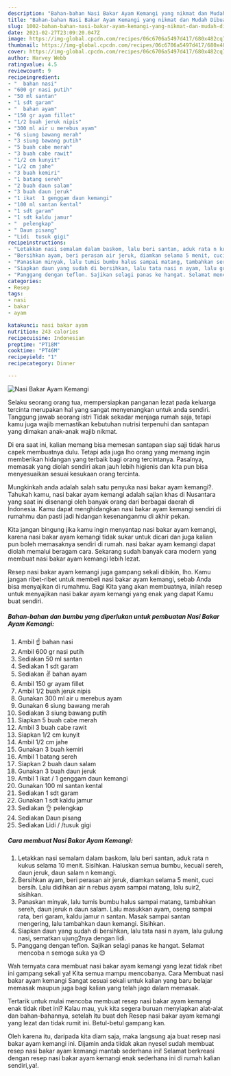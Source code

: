 ```yaml
---
description: "Bahan-bahan Nasi Bakar Ayam Kemangi yang nikmat dan Mudah Dibuat"
title: "Bahan-bahan Nasi Bakar Ayam Kemangi yang nikmat dan Mudah Dibuat"
slug: 1002-bahan-bahan-nasi-bakar-ayam-kemangi-yang-nikmat-dan-mudah-dibuat
date: 2021-02-27T23:09:20.047Z
image: https://img-global.cpcdn.com/recipes/06c6706a5497d417/680x482cq70/nasi-bakar-ayam-kemangi-foto-resep-utama.jpg
thumbnail: https://img-global.cpcdn.com/recipes/06c6706a5497d417/680x482cq70/nasi-bakar-ayam-kemangi-foto-resep-utama.jpg
cover: https://img-global.cpcdn.com/recipes/06c6706a5497d417/680x482cq70/nasi-bakar-ayam-kemangi-foto-resep-utama.jpg
author: Harvey Webb
ratingvalue: 4.5
reviewcount: 9
recipeingredient:
- "  bahan nasi"
- "600 gr nasi putih"
- "50 ml santan"
- "1 sdt garam"
- "  bahan ayam"
- "150 gr ayam fillet"
- "1/2 buah jeruk nipis"
- "300 ml air u merebus ayam"
- "6 siung bawang merah"
- "3 siung bawang putih"
- "5 buah cabe merah"
- "3 buah cabe rawit"
- "1/2 cm kunyit"
- "1/2 cm jahe"
- "3 buah kemiri"
- "1 batang sereh"
- "2 buah daun salam"
- "3 buah daun jeruk"
- "1 ikat  1 genggam daun kemangi"
- "100 ml santan kental"
- "1 sdt garam"
- "1 sdt kaldu jamur"
- "  pelengkap"
- " Daun pisang"
- "Lidi  tusuk gigi"
recipeinstructions:
- "Letakkan nasi semalam dalam baskom, lalu beri santan, aduk rata n kukus selama 10 menit. Sisihkan. Haluskan semua bumbu, kecuali sereh, daun jeruk, daun salam n kemangi."
- "Bersihkan ayam, beri perasan air jeruk, diamkan selama 5 menit, cuci bersih. Lalu didihkan air n rebus ayam sampai matang, lalu suir2, sisihkan."
- "Panaskan minyak, lalu tumis bumbu halus sampai matang, tambahkan sereh, daun jeruk n daun salam. Lalu masukkan ayam, oseng sampai rata, beri garam, kaldu jamur n santan. Masak sampai santan mengering, lalu tambahkan daun kemangi. Sisihkan."
- "Siapkan daun yang sudah di bersihkan, lalu tata nasi n ayam, lalu gulung nasi, sematkan ujung2nya dengan lidi."
- "Panggang dengan teflon. Sajikan selagi panas ke hangat. Selamat mencoba n semoga suka ya 😊"
categories:
- Resep
tags:
- nasi
- bakar
- ayam

katakunci: nasi bakar ayam 
nutrition: 243 calories
recipecuisine: Indonesian
preptime: "PT18M"
cooktime: "PT46M"
recipeyield: "1"
recipecategory: Dinner

---
```



![Nasi Bakar Ayam Kemangi](https://img-global.cpcdn.com/recipes/06c6706a5497d417/680x482cq70/nasi-bakar-ayam-kemangi-foto-resep-utama.jpg)

Selaku seorang orang tua, mempersiapkan panganan lezat pada keluarga tercinta merupakan hal yang sangat menyenangkan untuk anda sendiri. Tanggung jawab seorang istri Tidak sekadar menjaga rumah saja, tetapi kamu juga wajib memastikan kebutuhan nutrisi terpenuhi dan santapan yang dimakan anak-anak wajib nikmat.

Di era  saat ini, kalian memang bisa memesan santapan siap saji tidak harus capek membuatnya dulu. Tetapi ada juga lho orang yang memang ingin memberikan hidangan yang terbaik bagi orang tercintanya. Pasalnya, memasak yang diolah sendiri akan jauh lebih higienis dan kita pun bisa menyesuaikan sesuai kesukaan orang tercinta. 



Mungkinkah anda adalah salah satu penyuka nasi bakar ayam kemangi?. Tahukah kamu, nasi bakar ayam kemangi adalah sajian khas di Nusantara yang saat ini disenangi oleh banyak orang dari berbagai daerah di Indonesia. Kamu dapat menghidangkan nasi bakar ayam kemangi sendiri di rumahmu dan pasti jadi hidangan kesenanganmu di akhir pekan.

Kita jangan bingung jika kamu ingin menyantap nasi bakar ayam kemangi, karena nasi bakar ayam kemangi tidak sukar untuk dicari dan juga kalian pun boleh memasaknya sendiri di rumah. nasi bakar ayam kemangi dapat diolah memalui beragam cara. Sekarang sudah banyak cara modern yang membuat nasi bakar ayam kemangi lebih lezat.

Resep nasi bakar ayam kemangi juga gampang sekali dibikin, lho. Kamu jangan ribet-ribet untuk membeli nasi bakar ayam kemangi, sebab Anda bisa menyajikan di rumahmu. Bagi Kita yang akan membuatnya, inilah resep untuk menyajikan nasi bakar ayam kemangi yang enak yang dapat Kamu buat sendiri.

<!--inarticleads1-->

##### Bahan-bahan dan bumbu yang diperlukan untuk pembuatan Nasi Bakar Ayam Kemangi:

1. Ambil  ☝️ bahan nasi
1. Ambil 600 gr nasi putih
1. Sediakan 50 ml santan
1. Sediakan 1 sdt garam
1. Sediakan  ✌ bahan ayam
1. Ambil 150 gr ayam fillet
1. Ambil 1/2 buah jeruk nipis
1. Gunakan 300 ml air u merebus ayam
1. Gunakan 6 siung bawang merah
1. Sediakan 3 siung bawang putih
1. Siapkan 5 buah cabe merah
1. Ambil 3 buah cabe rawit
1. Siapkan 1/2 cm kunyit
1. Ambil 1/2 cm jahe
1. Gunakan 3 buah kemiri
1. Ambil 1 batang sereh
1. Siapkan 2 buah daun salam
1. Gunakan 3 buah daun jeruk
1. Ambil 1 ikat / 1 genggam daun kemangi
1. Gunakan 100 ml santan kental
1. Sediakan 1 sdt garam
1. Gunakan 1 sdt kaldu jamur
1. Sediakan  👌 pelengkap
1. Sediakan  Daun pisang
1. Sediakan Lidi / /tusuk gigi




<!--inarticleads2-->

##### Cara membuat Nasi Bakar Ayam Kemangi:

1. Letakkan nasi semalam dalam baskom, lalu beri santan, aduk rata n kukus selama 10 menit. Sisihkan. Haluskan semua bumbu, kecuali sereh, daun jeruk, daun salam n kemangi.
1. Bersihkan ayam, beri perasan air jeruk, diamkan selama 5 menit, cuci bersih. Lalu didihkan air n rebus ayam sampai matang, lalu suir2, sisihkan.
1. Panaskan minyak, lalu tumis bumbu halus sampai matang, tambahkan sereh, daun jeruk n daun salam. Lalu masukkan ayam, oseng sampai rata, beri garam, kaldu jamur n santan. Masak sampai santan mengering, lalu tambahkan daun kemangi. Sisihkan.
1. Siapkan daun yang sudah di bersihkan, lalu tata nasi n ayam, lalu gulung nasi, sematkan ujung2nya dengan lidi.
1. Panggang dengan teflon. Sajikan selagi panas ke hangat. Selamat mencoba n semoga suka ya 😊




Wah ternyata cara membuat nasi bakar ayam kemangi yang lezat tidak ribet ini gampang sekali ya! Kita semua mampu mencobanya. Cara Membuat nasi bakar ayam kemangi Sangat sesuai sekali untuk kalian yang baru belajar memasak maupun juga bagi kalian yang telah jago dalam memasak.

Tertarik untuk mulai mencoba membuat resep nasi bakar ayam kemangi enak tidak ribet ini? Kalau mau, yuk kita segera buruan menyiapkan alat-alat dan bahan-bahannya, setelah itu buat deh Resep nasi bakar ayam kemangi yang lezat dan tidak rumit ini. Betul-betul gampang kan. 

Oleh karena itu, daripada kita diam saja, maka langsung aja buat resep nasi bakar ayam kemangi ini. Dijamin anda tiidak akan nyesel sudah membuat resep nasi bakar ayam kemangi mantab sederhana ini! Selamat berkreasi dengan resep nasi bakar ayam kemangi enak sederhana ini di rumah kalian sendiri,ya!.

